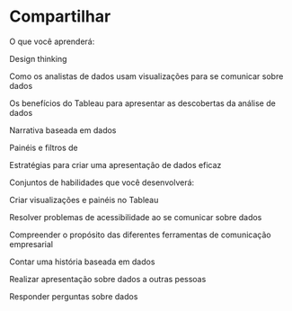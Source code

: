 # Compartilhar

O que você aprenderá:

Design thinking

Como os analistas de dados usam visualizações para se comunicar sobre dados

Os benefícios do Tableau para apresentar as descobertas da análise de dados

Narrativa baseada em dados

Painéis e filtros de 

Estratégias para criar uma apresentação de dados eficaz

Conjuntos de habilidades que você desenvolverá:

Criar visualizações e painéis no Tableau

Resolver problemas de acessibilidade ao se comunicar sobre dados

Compreender o propósito das diferentes ferramentas de comunicação empresarial

Contar uma história baseada em dados

Realizar apresentação sobre dados a outras pessoas

Responder perguntas sobre dados